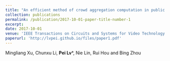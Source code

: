 ```yaml
---
title: "An efficient method of crowd aggregation computation in public areas"
collection: publications
permalink: /publication/2017-10-01-paper-title-number-1
excerpt:
date: 2017-10-01
venue: 'IEEE Transactions on Circuits and Systems for Video Technology'
paperurl: 'http://lvpei.github.io/files/paper1.pdf'
---
```


Mingliang Xu, Chunxu Li, **Pei Lv***, Nie Lin, Rui Hou and Bing Zhou